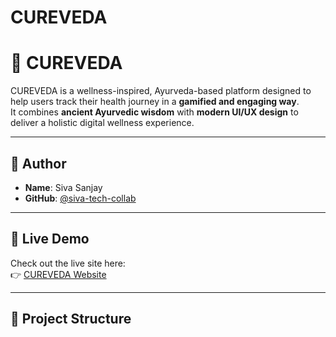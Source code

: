 # CUREVEDA
# 🌿 CUREVEDA

CUREVEDA is a wellness-inspired, Ayurveda-based platform designed to help users track their health journey in a **gamified and engaging way**.  
It combines **ancient Ayurvedic wisdom** with **modern UI/UX design** to deliver a holistic digital wellness experience.

---

## 👤 Author
- **Name**: Siva Sanjay  
- **GitHub**: [@siva-tech-collab](https://github.com/siva-tech-collab)

---

## 🚀 Live Demo
Check out the live site here:  
👉 [CUREVEDA Website](https://siva-tech-collab.github.io/CUREVEDA/)

---

## 📂 Project Structure
